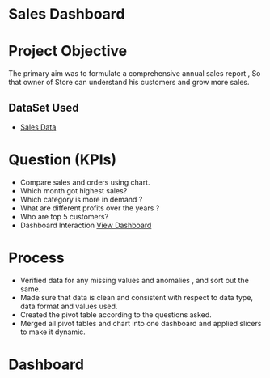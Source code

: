 # Sales Dashboard 

# Project Objective
The primary aim was to formulate a comprehensive annual sales report , So that owner of Store can understand his customers and grow more sales.

## DataSet Used 
 - <a href="https://github.com/Alazizu6798/Excel-Dashboard/blob/main/salesdata.csv">Sales Data</a>
# Question (KPIs)

- Compare sales and orders using chart.
- Which month got highest sales?
- Which category is more in demand ?
- What are different profits over the years ?
- Who are top 5 customers?
- Dashboard Interaction <a href="https://github.com/Alazizu6798/Excel-Dashboard/blob/main/Sale%20Data%20Dashboard.png">View Dashboard</a>

# Process
- Verified data for any  missing values and anomalies , and sort out the same.
- Made sure that data is clean and consistent with respect to data type, data format and values used.
- Created the pivot table according to the questions asked.
- Merged all pivot tables and chart into one dashboard and applied slicers to make it dynamic.

# Dashboard
<a href="https://github.com/Alazizu6798/Excel-Dashboard/blob/main/Sale%20Data%20Dashboard.png">

